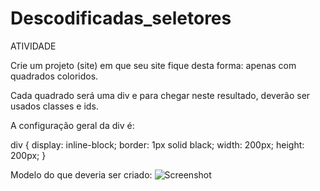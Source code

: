 # Descodificadas_seletores

ATIVIDADE 

Crie um projeto (site) em que seu site fique desta forma: apenas com quadrados coloridos.

Cada quadrado será uma div e para chegar neste resultado, deverão ser usados classes e ids.

A configuração geral da div é:

div { display: inline-block; border: 1px solid black; width: 200px; height: 200px; }

Modelo do que deveria ser criado: 
![Screenshot](screenshot.png)
